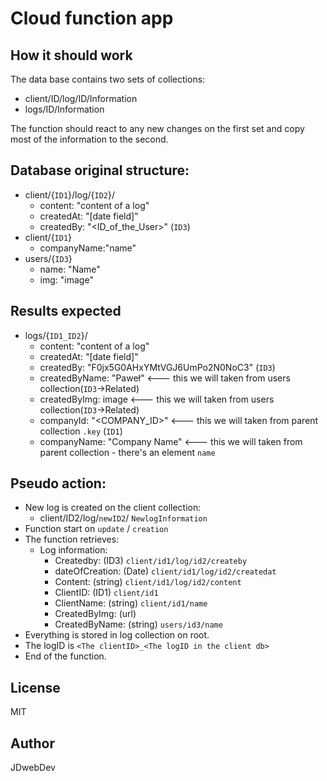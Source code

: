 # Cloud function app

## How it should work

The data base contains two sets of collections:
* client/ID/log/ID/Information
* logs/ID/Information

The function should react to any new changes on the first set and copy most of the information to the second.

## Database original structure:

* client/{`ID1`}/log/{`ID2`}/
    - content: "content of a log"
    - createdAt: "[date field]"
    - createdBy: "<ID_of_the_User>" (`ID3`)
* client/{`ID1`}
    - companyName:"name"
* users/{`ID3`}
    - name: "Name"
    - img: "image"

## Results expected

* logs/{`ID1_ID2`}/
    - content: "content of a log"
    - createdAt: "[date field]"
    - createdBy: "F0jx5G0AHxYMtVGJ6UmPo2N0NoC3" (`ID3`)
    - createdByName: "Paweł"       <--- this we will taken from users collection(`ID3`->Related)
    - createdByImg: image           <--- this we will taken from users collection(`ID3`->Related)
    - companyId: "<COMPANY_ID>"  <--- this we will taken from parent collection `.key` (`ID1`)
    - companyName: "Company Name"  <--- this we will taken from parent collection - there's an element `name`


## Pseudo action:

* New log is created on the client collection:
    * client/ID2/log/`newID2`/ `NewlogInformation`
* Function start on `update` / `creation`
* The function retrieves:
    * Log information:
        * Createdby: (ID3) `client/id1/log/id2/createby`
        * dateOfCreation: (Date) `client/id1/log/id2/createdat`
        * Content: (string) `client/id1/log/id2/content`
        * ClientID: (ID1) `client/id1`
        * ClientName: (string) `client/id1/name`
        * CreatedByImg: (url)
        * CreatedByName: (string) `users/id3/name`
* Everything is stored in log collection on root.
* The logID  is `<The clientID>_<The logID in the client db>`
* End of the function.

## License

MIT

## Author

JDwebDev


